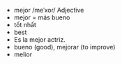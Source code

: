 
- mejor	/meˈxoɾ/	Adjective	
- mejor = más bueno	
- tốt nhất	
- best
- Es la mejor actriz.	
- bueno (good), mejorar (to improve)
- melior